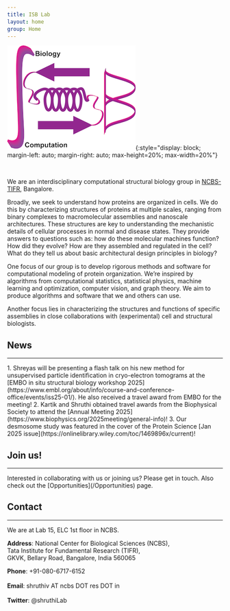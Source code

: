 ```yaml
---
title: ISB Lab
layout: home
group: Home
---
```


<div style="text-align: center;">
  <div id = "typed" class = "typed" style="text-align: center"></div>
</div>

![ISB lab logo](static/img/logos/isblabLogo.png){:style="display: block; margin-left: auto; margin-right: auto; max-height=20%; max-width=20%"}

<br>

We are an interdisciplinary computational structural biology group in [NCBS-TIFR](https://www.ncbs.res.in/), Bangalore.

<p class="text-justify">
Broadly, we seek to understand how proteins are organized in cells. We do this by characterizing structures of proteins at multiple scales, ranging from binary complexes to macromolecular assemblies and nanoscale architectures. These structures are key to understanding the mechanistic details of cellular processes in normal and disease states. They provide answers to questions such as: how do these molecular machines function? How did they evolve? How are they assembled and regulated in the cell? What do they tell us about basic architectural design principles in biology?
</p>

<p class="text-justify">
One focus of our group is to develop rigorous methods and software for computational modeling of protein organization. We’re inspired by algorithms from computational statistics, statistical physics, machine learning and optimization, computer vision, and graph theory. We aim to produce algorithms and software that we and others can use.
</p>

<p class="text-justify">
Another focus lies in characterizing the structures and functions of specific assemblies in close collaborations with (experimental) cell and structural biologists.
</p>


<!-- ## Upcoming events -->
## News
<hr>
1. Shreyas will be presenting a flash talk on his new method for unsupervised particle identification in cryo-electron tomograms at the [EMBO in situ structural biology workshop 2025](https://www.embl.org/about/info/course-and-conference-office/events/iss25-01/). He also received a travel award from EMBO for the meeting!
2. Kartik and Shruthi obtained travel awards from the Biophysical Society to attend the [Annual Meeting 2025](https://www.biophysics.org/2025meeting/general-info)!
3. Our desmosome study was featured in the cover of the Protein Science [Jan 2025 issue](https://onlinelibrary.wiley.com/toc/1469896x/current)!


## Join us!
<hr>
Interested in collaborating with us or joining us? Please get in touch. Also check out the [Opportunities](/Opportunities) page.

## Contact
<hr>
We are at Lab 15, ELC 1st floor in NCBS.

**Address**: National Center for Biological Sciences (NCBS),<br>
Tata Institute for Fundamental Research (TIFR),<br>
GKVK, Bellary Road, Bangalore, India 560065 <br>

**Phone**: +91-080-6717-6152 <br><br>
**Email**: shruthiv AT ncbs DOT res DOT in <br><br>
**Twitter**: @shruthiLab <br><br>
